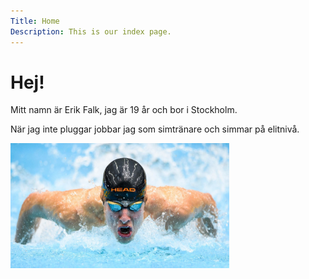 ```yaml
---
Title: Home
Description: This is our index page.
---
```



Hej!
====
Mitt namn är Erik Falk, jag är 19 år och bor i Stockholm.

När jag inte pluggar jobbar jag som simtränare och simmar på elitnivå.

<img src="assets/img/Fjaril_beskuren.jpg" alt="Erik Falk simmar fjäril" width="350px" height="200px">